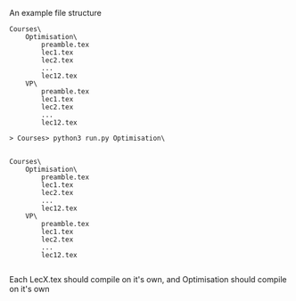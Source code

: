 An example file structure

```text
Courses\
	Optimisation\
		preamble.tex
		lec1.tex
		lec2.tex
		...
		lec12.tex
	VP\
		preamble.tex
		lec1.tex
		lec2.tex
		...
		lec12.tex
		
> Courses> python3 run.py Optimisation\


Courses\
	Optimisation\
		preamble.tex
		lec1.tex
		lec2.tex
		...
		lec12.tex
	VP\
		preamble.tex
		lec1.tex
		lec2.tex
		...
		lec12.tex
		
```
Each LecX.tex should compile on it's own, and Optimisation should compile on it's own